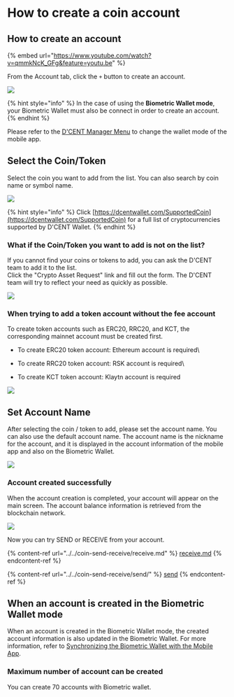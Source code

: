 # How to create a coin account

## How to create an account

{% embed url="https://www.youtube.com/watch?v=qmmkNcK_GFg&feature=youtu.be" %}

From the Account tab, click the `+` button to create an account.

![](<../../.gitbook/assets/image (12).png>)

{% hint style="info" %}
In the case of using the **Biometric Wallet mode**, your Biometric Wallet must also be connect in order to create an account.
{% endhint %}

Please refer to the [D'CENT Manager Menu](../mobile-app-dcent-manager/) to change the wallet mode of the mobile app.

## Select the Coin/Token

Select the coin you want to add from the list. You can also search by coin name or symbol name.

![](<../../.gitbook/assets/image (67).png>)

{% hint style="info" %}
Click [https://dcentwallet.com/SupportedCoin](https://dcentwallet.com/SupportedCoin) for a full list of cryptocurrencies supported by D'CENT Wallet.
{% endhint %}

### What if the Coin/Token you want to add is not on the list?

If you cannot find your coins or tokens to add, you can ask the D'CENT team to add it to the list. \
Click the "Crypto Asset Request" link and fill out the form. The D'CENT team will try to reflect your need as quickly as possible.

![](<../../.gitbook/assets/image (101).png>)

### When trying to add a token account without the fee account

To create token accounts such as ERC20, RRC20, and KCT, the corresponding mainnet account must be created first.

* To create ERC20 token account: Ethereum account is required\

* To create RRC20 token account: RSK account is required\

* To create KCT token account: Klaytn account is required

![](<../../.gitbook/assets/image (17).png>)

## Set Account Name

After selecting the coin / token to add, please set the account name. You can also use the default account name. The account name is the nickname for the account, and it is displayed in the account information of the mobile app and also on the Biometric Wallet.

![](<../../.gitbook/assets/image (139).png>)

### Account created successfully

When the account creation is completed, your account will appear on the main screen. The account balance information is retrieved from the blockchain network.

![](<../../.gitbook/assets/image (160).png>)

Now you can try SEND or RECEIVE from your account.

{% content-ref url="../../coin-send-receive/receive.md" %}
[receive.md](../../coin-send-receive/receive.md)
{% endcontent-ref %}

{% content-ref url="../../coin-send-receive/send/" %}
[send](../../coin-send-receive/send/)
{% endcontent-ref %}

## When an account is created in the Biometric Wallet mode

When an account is created in the Biometric Wallet mode, the created account information is also updated in the Biometric Wallet. For more information, refer to [Synchronizing the Biometric Wallet with the Mobile App](../../biometric-wallet/synch-with-app.md).

### Maximum number of account can be created

You can create 70 accounts with Biometric wallet.
